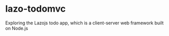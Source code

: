 # lazo-todomvc
Exploring the Lazojs todo app, which is a client-server web framework built on Node.js
